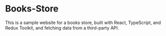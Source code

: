 # Books-Store
This is a sample website for a books store, built with React, TypeScript, and Redux Toolkit, and fetching data from a third-party API.
